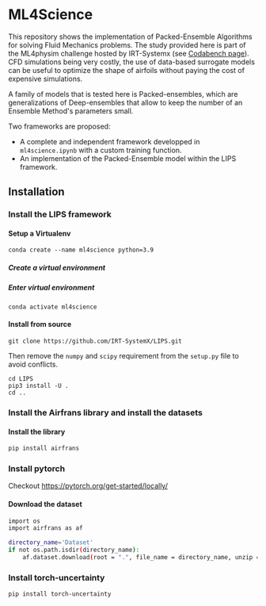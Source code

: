 # ML4Science

This repository shows the implementation of Packed-Ensemble Algorithms for solving Fluid Mechanics problems.
The study provided here is part of the ML4physim challenge hosted by IRT-Systemx (see [Codabench page](https://www.codabench.org/competitions/1534/)).
CFD simulations being very costly, the use of data-based surrogate models can be useful to optimize the shape of airfoils without paying the cost of expensive simulations.

A family of models that is tested here is Packed-ensembles, which are generalizations of Deep-ensembles that allow to keep the number of an Ensemble Method's parameters small.

Two frameworks are proposed:
- A complete and independent framework developped in `ml4science.ipynb` with a custom training function.
- An implementation of the Packed-Ensemble model within the LIPS framework.

## Installation

### Install the LIPS framework

#### Setup a Virtualenv

```commandline
conda create --name ml4science python=3.9

```

##### Create a virtual environment

##### Enter virtual environment
```commandline
conda activate ml4science
```

#### Install from source
```commandline
git clone https://github.com/IRT-SystemX/LIPS.git
```
Then remove the `numpy` and `scipy` requirement from the `setup.py` file to avoid conflicts.

```commandline
cd LIPS
pip3 install -U .
cd ..
```

### Install the Airfrans library and install the datasets

#### Install the library
```sh
pip install airfrans
```

### Install pytorch
Checkout https://pytorch.org/get-started/locally/

#### Download the dataset
```sh
import os
import airfrans as af

directory_name='Dataset'
if not os.path.isdir(directory_name):
    af.dataset.download(root = ".", file_name = directory_name, unzip = True, OpenFOAM = False)
```

### Install torch-uncertainty
```sh
pip install torch-uncertainty
```
